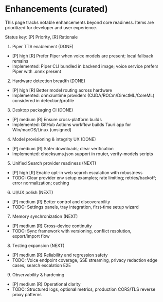 # Enhancements (curated)

This page tracks notable enhancements beyond core readiness. Items are prioritized for developer and user experience.

Status key: [P] Priority, [R] Rationale

1) Piper TTS enablement (DONE)
- [P] high  [R] Prefer Piper when voice models are present; local fallback remains
- Implemented: Piper CLI bundled in backend image; voice service prefers Piper with .onnx present

2) Hardware detection breadth (DONE)
- [P] high  [R] Better model routing across hardware
- Implemented: onnxruntime providers (CUDA/ROCm/DirectML/CoreML) considered in detection/profile

3) Desktop packaging CI (DONE)
- [P] medium  [R] Ensure cross-platform builds
- Implemented: GitHub Actions workflow builds Tauri app for Win/macOS/Linux (unsigned)

4) Model provisioning & integrity UX (DONE)
- [P] medium  [R] Safer downloads; clear verification
- Implemented: checksums.json support in router, verify-models scripts

5) Unified Search provider readiness (NEXT)
- [P] high  [R] Enable opt-in web search escalation with robustness
- TODO: Clear provider env setup examples; rate limiting; retries/backoff; error normalization; caching

6) UI/UX polish (NEXT)
- [P] medium  [R] Better control and discoverability
- TODO: Settings panels, tray integration, first-time setup wizard

7) Memory synchronization (NEXT)
- [P] medium  [R] Cross-device continuity
- TODO: Sync framework with versioning, conflict resolution, export/import flow

8) Testing expansion (NEXT)
- [P] medium  [R] Reliability and regression safety
- TODO: Voice endpoint coverage, SSE streaming, privacy redaction edge cases, search escalation E2E

9) Observability & hardening
- [P] medium  [R] Operational clarity
- TODO: Structured logs, optional metrics, production CORS/TLS reverse proxy patterns
